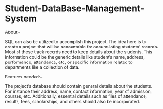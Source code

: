 # Student-DataBase-Management-System

About:-

SQL can also be utilized to accomplish this project. The idea here is to create a project that will be accountable for accumulating students’ records. Most of these track records need to keep details about the students. This information could be the generic details like student’s name, address, performance, attendance, etc, or specific information related to departments like a collection of data.

Features needed:–

The project’s database should contain general details about the students. For instance their address, name, contact information, year of admission, courses, etc.
Additionally, essential details such as files of attendance, results, fees, scholarships, and others should also be incorporated.

